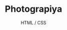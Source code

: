 ---
title: Photograpiya
subtitle: HTML / CSS
layout: default
modal-id: 2
html: http://photograpiya.netlify.com
thumbnail: photograpiya.jpg
project-date: september 2019
category: HTML / CSS
description: It's another one of our assignment which showcase our use of flexbox, grids and media queries

---